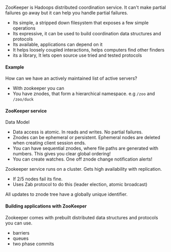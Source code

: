 ZooKeeper is Hadoops distributed coordination service. It can't make partial failures go away but it can help you handle partial failures.
- Its simple, a stripped down filesystem that exposes a few simple operations
- Its expressive, it can be used to build coordination data structures and protocols
- Its available, applications can depend on it
- It helps loosely coupled interactions, helps computers find other finders
- its a library, It lets open source use tried and tested protocols

#### Example
How can we have an actively maintained list of active servers?
- With zookeeper you can
- You have znodes, that form a hierarchical namespace. e.g `/zoo` and `/zoo/duck`

#### ZooKeeper service

Data Model
- Data access is atomic. In reads and writes. No partial failures.
- Znodes can be ephemeral or persistent. Ephemeral nodes are deleted when creating client session ends.
- You can have sequential znodes, where file paths are generated with numbers. This gives you clear global ordering!
- You can create watches. One off znode change notification alerts!

Zookeeper service runs on a cluster. Gets high availability with replication.
- If 2/5 nodes fail its fine.
- Uses Zab protocol to do this (leader election, atomic broadcast)

All updates to znode tree have a globally unique identifier.

#### Building applications with ZooKeeper
Zookeeper comes with prebuilt distributed data structures and protocols you can use.
- barriers
- queues
- two phase commits
